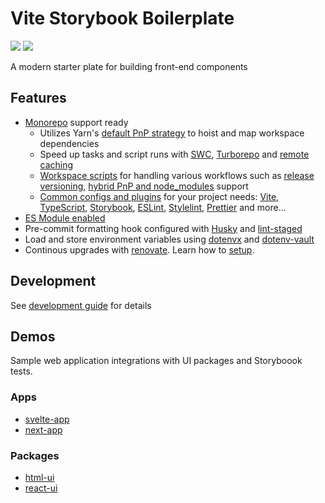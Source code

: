 # Vite Storybook Boilerplate

[<img src="https://codecov.io/gh/psychobolt/vite-storybook-boilerplate/branch/main/graph/badge.svg">](https://codecov.io/gh/psychobolt/vite-storybook-boilerplate/tree/main) [<img src="https://github.com/psychobolt/vite-storybook-boilerplate/actions/workflows/ci.yml/badge.svg">](https://github.com/psychobolt/vite-storybook-boilerplate/actions/workflows/ci.yml?query=branch%3Amain)

A modern starter plate for building front-end components

## Features

- [Monorepo](https://monorepo.tools/) support ready
  - Utilizes Yarn's [default PnP strategy](https://yarnpkg.com/features/pnp) to hoist and map workspace dependencies
  - Speed up tasks and script runs with [SWC](https://swc.rs/), [Turborepo](https://turbo.build/repo) and [remote caching](https://turbo.build/repo/docs/core-concepts/remote-caching)
  - [Workspace scripts](https://github.com/psychobolt/vite-storybook-boilerplate/tree/main/scripts) for handling various workflows such as [release versioning](WORKFLOWS.md), [hybrid PnP and node_modules](https://yarnpkg.com/getting-started/recipes#hybrid-pnp--node_modules-mono-repo) support
  - [Common configs and plugins](https://github.com/psychobolt/vite-storybook-boilerplate/tree/main/packages/commons) for your project needs: [Vite](https://vitejs.dev/), [TypeScript](https://www.typescriptlang.org/), [Storybook](https://storybook.js.org), [ESLint](https://eslint.org/), [Stylelint](https://stylelint.io/), [Prettier](https://prettier.io/) and more...
- [ES Module enabled](https://nodejs.org/api/esm.html#enabling)
- Pre-commit formatting hook configured with [Husky](https://typicode.github.io/husky/) and [lint-staged](https://github.com/lint-staged/lint-staged)
- Load and store environment variables using [dotenvx](https://dotenvx.com/) and [dotenv-vault](https://www.dotenv.org/)
- Continous upgrades with [renovate](https://docs.renovatebot.com/). Learn how to [setup](DEVELOPMENT.md#managing-dependencies).

## Development

See [development guide](DEVELOPMENT.md) for details

## Demos

Sample web application integrations with UI packages and Storyboook tests.

### Apps

- [svelte-app](apps/svelte-app/)
- [next-app](apps/next-app/)

### Packages

- [html-ui](packages/html-ui/)
- [react-ui](packages/react-ui/)
